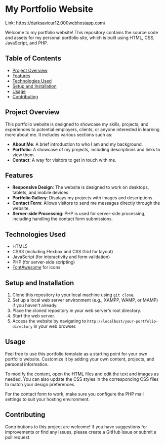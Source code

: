 # My Portfolio Website

Link: https://darksaviour12.000webhostapp.com/

Welcome to my portfolio website! This repository contains the source code and assets for my personal portfolio site, which is built using HTML, CSS, JavaScript, and PHP.

## Table of Contents

- [Project Overview](#project-overview)
- [Features](#features)
- [Technologies Used](#technologies-used)
- [Setup and Installation](#setup-and-installation)
- [Usage](#usage)
- [Contributing](#contributing)

## Project Overview

This portfolio website is designed to showcase my skills, projects, and experiences to potential employers, clients, or anyone interested in learning more about me. It includes various sections such as:
- **About Me**: A brief introduction to who I am and my background.
- **Portfolio**: A showcase of my projects, including descriptions and links to view them.
- **Contact**: A way for visitors to get in touch with me.

## Features

- **Responsive Design**: The website is designed to work on desktops, tablets, and mobile devices.
- **Portfolio Gallery**: Displays my projects with images and descriptions.
- **Contact Form**: Allows visitors to send me messages directly through the website.
- **Server-side Processing**: PHP is used for server-side processing, including handling the contact form submissions.

## Technologies Used

- HTML5
- CSS3 (including Flexbox and CSS Grid for layout)
- JavaScript (for interactivity and form validation)
- PHP (for server-side scripting)
- [FontAwesome](https://fontawesome.com/) for icons

## Setup and Installation

1. Clone this repository to your local machine using `git clone`.
2. Set up a local web server environment (e.g., XAMPP, WAMP, or MAMP) if you haven't already.
3. Place the cloned repository in your web server's root directory.
4. Start the web server.
5. Access the website by navigating to `http://localhost/your-portfolio-directory` in your web browser.

## Usage

Feel free to use this portfolio template as a starting point for your own portfolio website. Customize it by adding your own content, projects, and personal information.

To modify the content, open the HTML files and edit the text and images as needed. You can also update the CSS styles in the corresponding CSS files to match your design preferences.

For the contact form to work, make sure you configure the PHP mail settings to suit your hosting environment.

## Contributing

Contributions to this project are welcome! If you have suggestions for improvements or find any issues, please create a GitHub issue or submit a pull request.
